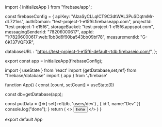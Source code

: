 <!-- here we will make account and stuff

1.Then the copied code from overview section/web button and after naming

FIREBASE.JS FILE --> 

import { initializeApp } from "firebase/app";

const firebaseConfig = {
    <!-- this ALL data will change as per the project ofc -->
  apiKey: "AIzaSyCLLqICT9C3dtWAL3PuSDqtmMr-dL721ns",
  authDomain: "test-project-1-e15f6.firebaseapp.com",
  projectId: "test-project-1-e15f6",
  storageBucket: "test-project-1-e15f6.appspot.com",
  messagingSenderId: "78206000617",
  appId: "1:78206000617:web:1bb3d6f90ba543bb09bf78",
  measurementId: "G-6K137VQFXR",

  <!-- databaseURL will change according to real-time database url thing from build section there -->
  databaseURL : "https://test-project-1-e15f6-default-rtdb.firebaseio.com/",
};

export const app = initializeApp(firebaseConfig);

<!-- this is all we want in this file -->

<!-- APP.JSX FILE --> 

import { useState } from 'react'
import {getDatabase,set,ref} from "firebase/database"
import { app } from './firebase'

function App() {
  const [count, setCount] = useState(0)

  const db=getDatabase(app);

  const putData = ()=>{
    <!-- here set means to put data in database and ref means the refrence + the folder type thing
    means users -> dev -> data  -->
    set( ref(db, 'users/dev') ,
        {
        id:1,
        name:"Dev"
    })
    console.log("done");
  }
  return (
    <>
      <button onClick={putData}>hehe</button>
    </>
  )
}

export default App

<!-- FOR CHECKING THAT IT IS ACTUALLY WORKING  -->